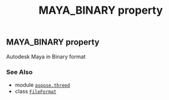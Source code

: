 ﻿---
title: MAYA_BINARY property
second_title: Aspose.3D for Python via .NET API References
description: 
type: docs
weight: 360
url: /aspose.threed/fileformat/maya_binary/
is_root: false
---

## MAYA_BINARY property


Autodesk Maya in Binary format

### See Also
* module [`aspose.threed`](../../)
* class [`FileFormat`](/3d/python-net/aspose.threed/fileformat)
